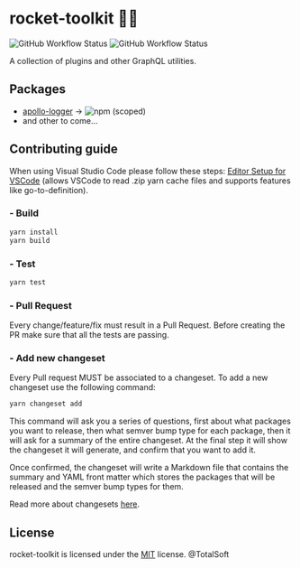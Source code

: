 # rocket-toolkit 👩‍🔧 

![GitHub Workflow Status](https://img.shields.io/github/workflow/status/osstotalsoft/rocket-toolkit/npm-publish) ![GitHub Workflow Status](https://img.shields.io/github/workflow/status/osstotalsoft/rocket-toolkit/tests?label=tests)

A collection of plugins and other GraphQL utilities.

## Packages
  - [apollo-logger](./packages/zion#readme) -> ![npm (scoped)](https://img.shields.io/npm/v/@totalsoft/apollo-logger?style=social)
  - and other to come... 

## Contributing guide
When using Visual Studio Code please follow these steps: [Editor Setup for VSCode](https://yarnpkg.com/getting-started/editor-sdks#vscode) (allows VSCode to read .zip yarn cache files and supports features like go-to-definition).
### - Build
```javascript
yarn install
yarn build
```
### - Test
```javascript
yarn test
```
### - Pull Request
Every change/feature/fix must result in a Pull Request. Before creating the PR make sure that all the tests are passing.

### - Add new changeset
Every Pull request MUST be associated to a changeset. To add a new changeset use the following command: 
```javascript
yarn changeset add
```
This command will ask you a series of questions, first about what packages you want to release, then what semver bump type for each package, then it will ask for a summary of the entire changeset. At the final step it will show the changeset it will generate, and confirm that you want to add it.

Once confirmed, the changeset will write a Markdown file that contains the summary and YAML front matter which stores the packages that will be released and the semver bump types for them.

Read more about changesets [here](https://github.com/changesets/changesets/blob/main/docs/adding-a-changeset.md).

## License
rocket-toolkit is licensed under the [MIT](LICENSE) license. @TotalSoft

